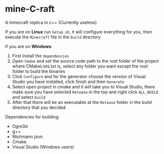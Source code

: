 # mine-C-raft
A minecraft replica in c++ (Currently useless)

If you are on **Linux** run ```Setup.sh```, it will configure everything for you, then execute the ```Minecraft``` file in the ```build``` directory

If you are on **Windows**:
1. First install the ```dependencies```
2. Open ```Cmake``` and set the source code path to the root folder of the project where CMakeLists.txt is, select any folder you want except the root folder to build the binaries
3. Click ```Configure``` and for the generator choose the version of Visual Studio you have installed, click finish and then ```Generate```
4. Select open project in cmake and it will take you to Visual Studio, there make sure you have selected ```Release``` in the top and right click ```ALL_BUILD``` and select ```build```
5. After that there will be an executable at the ```Release``` folder in the build directory that you decided

Dependencies for building:
- Ogre3d
- g++
- Nlohmann json
- Cmake
- Visual Studio (Windows users)